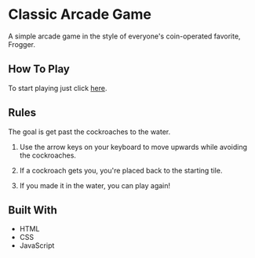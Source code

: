 # Classic Arcade Game

A simple arcade game in the style of everyone's coin-operated favorite, Frogger.

## How To Play

To start playing just click [here](http://htmlpreview.github.io/?https://github.com/ernest-alilovic/frontend-nanodegree-arcade-game/blob/master/index.html).

## Rules

The goal is get past the cockroaches to the water.

1. Use the arrow keys on your keyboard to move upwards while avoiding the cockroaches.

2. If a cockroach gets you, you're placed back to the starting tile.

3. If you made it in the water, you can play again!

## Built With

* HTML
* CSS
* JavaScript
